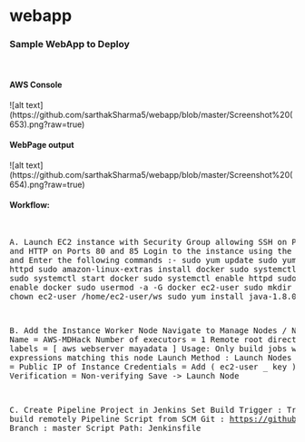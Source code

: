 # webapp
<h3>Sample WebApp to Deploy</h3>
<br>
<h4>AWS Console</h4>
![alt text](https://github.com/sarthakSharma5/webapp/blob/master/Screenshot%20(653).png?raw=true)
<br>
<h4>WebPage output</h4>
![alt text](https://github.com/sarthakSharma5/webapp/blob/master/Screenshot%20(654).png?raw=true)
<br>
<h4>Workflow:</h4>
<pre>

A. Launch EC2 instance with Security Group allowing SSH on Port 22 and HTTP on Ports 80 and 85
  Login to the instance using the Public Key and Enter the following commands :-
    sudo yum update
    sudo yum install httpd
    sudo amazon-linux-extras install docker
    sudo systemctl start httpd
    sudo systemctl start docker
    sudo systemctl enable httpd
    sudo systemctl enable docker
    sudo usermod -a -G docker ec2-user
    sudo mkdir /ws
    sudo chown ec2-user /home/ec2-user/ws
    sudo yum install java-1.8.0-openjdk

B. Add the Instance Worker Node
  Navigate to Manage Nodes / New Node : Name = AWS-MDHack
    Number of executors = 1
    Remote root directory = /ws
    labels = [ aws webserver mayadata ]
    Usage: Only build jobs with label expressions matching this node
    Launch Method : Launch Nodes via SSH
      Host = Public IP of Instance
      Credentials = Add ( ec2-user _ key )
      Host Verification = Non-verifying
  Save -> Launch Node


C. Create Pipeline Project in Jenkins
  Set Build Trigger : Trigger build remotely
    Pipeline
      Script from SCM
        Git : https://github.com/sarthakSharma5/webapp.git
        Branch : master
        Script Path: Jenkinsfile

</pre>

